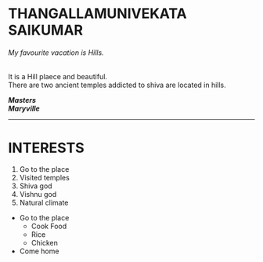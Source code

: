 # THANGALLAMUNIVEKATA SAIKUMAR  
###### My favourite vacation is Hills.


It is a Hill plaece and beautiful.<br> There are two ancient temples addicted to shiva are located in hills.


***Masters*** <br>
***Maryville***

*********************************
# INTERESTS

1. Go to the place
2. Visited temples
3. Shiva god
4. Vishnu god
5. Natural climate

* Go to the place
  * Cook Food
  * Rice
  * Chicken
* Come home




